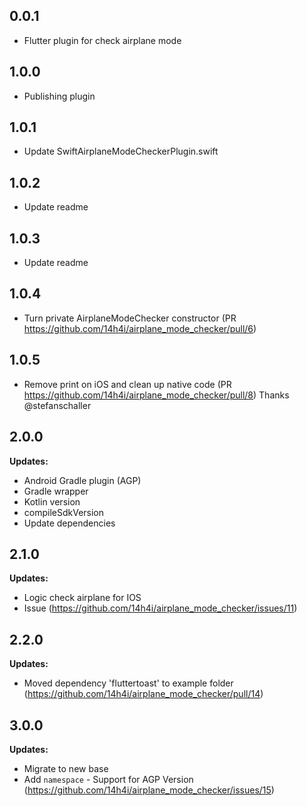 ## 0.0.1

- Flutter plugin for check airplane mode

## 1.0.0

- Publishing plugin

## 1.0.1

- Update SwiftAirplaneModeCheckerPlugin.swift

## 1.0.2

- Update readme

## 1.0.3

- Update readme

## 1.0.4

- Turn private AirplaneModeChecker constructor (PR https://github.com/14h4i/airplane_mode_checker/pull/6)

## 1.0.5

- Remove print on iOS and clean up native code (PR https://github.com/14h4i/airplane_mode_checker/pull/8)
  Thanks @stefanschaller

## 2.0.0

**Updates:**

- Android Gradle plugin (AGP)
- Gradle wrapper
- Kotlin version
- compileSdkVersion
- Update dependencies

## 2.1.0

**Updates:**

- Logic check airplane for IOS
- Issue (https://github.com/14h4i/airplane_mode_checker/issues/11)

## 2.2.0

**Updates:**

- Moved dependency 'fluttertoast' to example folder (https://github.com/14h4i/airplane_mode_checker/pull/14)

## 3.0.0

**Updates:**

- Migrate to new base
- Add `namespace` - Support for AGP Version (https://github.com/14h4i/airplane_mode_checker/issues/15)
